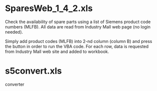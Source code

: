 # SparesWeb_1_4_2.xls
Check the availability of spare parts using a list of Siemens product code numbers (MLFB).
All data are read from Industry Mall web page (no login needed).

Simply add product codes (MLFB) into 2-nd column (column B) and press the button in order to run the VBA code.
For each row, data is requested from Industry Mall web site and added to workbook.

# s5convert.xls
converter

